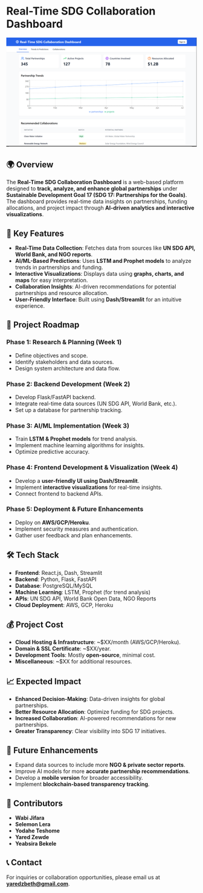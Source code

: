 # Real-Time SDG Collaboration Dashboard

![alt text](public/screenshot.png)

## 🌍 Overview
The **Real-Time SDG Collaboration Dashboard** is a web-based platform designed to **track, analyze, and enhance global partnerships** under **Sustainable Development Goal 17 (SDG 17: Partnerships for the Goals)**. 
The dashboard provides real-time data insights on partnerships, funding allocations, and project impact through **AI-driven analytics and interactive visualizations**.

## 🚀 Key Features
- **Real-Time Data Collection**: Fetches data from sources like **UN SDG API, World Bank, and NGO reports**.
- **AI/ML-Based Predictions**: Uses **LSTM and Prophet models** to analyze trends in partnerships and funding.
- **Interactive Visualizations**: Displays data using **graphs, charts, and maps** for easy interpretation.
- **Collaboration Insights**: AI-driven recommendations for potential partnerships and resource allocation.
- **User-Friendly Interface**: Built using **Dash/Streamlit** for an intuitive experience.

## 📌 Project Roadmap
### **Phase 1: Research & Planning (Week 1)**
- Define objectives and scope.
- Identify stakeholders and data sources.
- Design system architecture and data flow.

### **Phase 2: Backend Development (Week 2)**
- Develop Flask/FastAPI backend.
- Integrate real-time data sources (UN SDG API, World Bank, etc.).
- Set up a database for partnership tracking.

### **Phase 3: AI/ML Implementation (Week 3)**
- Train **LSTM & Prophet models** for trend analysis.
- Implement machine learning algorithms for insights.
- Optimize predictive accuracy.

### **Phase 4: Frontend Development & Visualization (Week 4)**
- Develop a **user-friendly UI using Dash/Streamlit**.
- Implement **interactive visualizations** for real-time insights.
- Connect frontend to backend APIs.

### **Phase 5: Deployment & Future Enhancements**
- Deploy on **AWS/GCP/Heroku**.
- Implement security measures and authentication.
- Gather user feedback and plan enhancements.

## 🛠️ Tech Stack
- **Frontend**: React.js, Dash, Streamlit
- **Backend**: Python, Flask, FastAPI
- **Database**: PostgreSQL/MySQL
- **Machine Learning**: LSTM, Prophet (for trend analysis)
- **APIs**: UN SDG API, World Bank Open Data, NGO Reports
- **Cloud Deployment**: AWS, GCP, Heroku

## 💰 Project Cost
- **Cloud Hosting & Infrastructure**: ~$XX/month (AWS/GCP/Heroku).
- **Domain & SSL Certificate**: ~$XX/year.
- **Development Tools**: Mostly **open-source**, minimal cost.
- **Miscellaneous**: ~$XX for additional resources.

## 📈 Expected Impact
- **Enhanced Decision-Making**: Data-driven insights for global partnerships.
- **Better Resource Allocation**: Optimize funding for SDG projects.
- **Increased Collaboration**: AI-powered recommendations for new partnerships.
- **Greater Transparency**: Clear visibility into SDG 17 initiatives.

## 🔮 Future Enhancements
- Expand data sources to include more **NGO & private sector reports**.
- Improve AI models for more **accurate partnership recommendations**.
- Develop a **mobile version** for broader accessibility.
- Implement **blockchain-based transparency tracking**.



## 👥 Contributors
- **Wabi Jifara**
- **Selemon Lera**
- **Yodahe Teshome**
- **Yared Zewde**
- **Yeabsira Bekele**


## 📞 Contact
For inquiries or collaboration opportunities, please email us at **yaredzbeth@gmail.com**.
